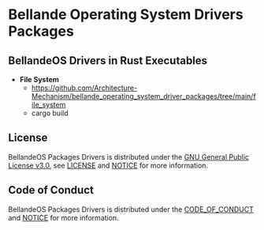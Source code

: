 # Bellande Operating System Drivers Packages

## BellandeOS Drivers in Rust Executables
- **File System**
    - https://github.com/Architecture-Mechanism/bellande_operating_system_driver_packages/tree/main/file_system
    - cargo build

## License

BellandeOS Packages Drivers is distributed under the [GNU General Public License v3.0](https://www.gnu.org/licenses/gpl-3.0.en.html), see [LICENSE](https://github.com/Algorithm-Model-Research/bellande_operating_system_driver_packages/blob/main/LICENSE) and [NOTICE](https://github.com/Algorithm-Model-Research/bellande_operating_system_driver_packages/blob/main/LICENSE) for more information.

## Code of Conduct
BellandeOS Packages Drivers is distributed under the [CODE_OF_CONDUCT](https://github.com/Architecture-Mechanism/bellande_operating_system_driver_packages/blob/main/CODE_OF_CONDUCT.md) and [NOTICE](https://github.com/Architecture-Mechanism/bellande_operating_system_driver_packages/blob/main/CODE_OF_CONDUCT.md) for more information.
